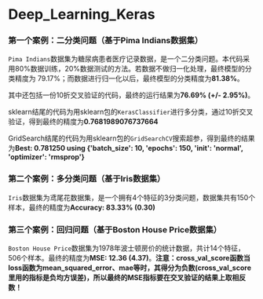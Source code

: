 # Deep_Learning_Keras
### 第一个案例：二分类问题（基于Pima Indians数据集）
`Pima Indians`数据集为糖尿病患者医疗记录数据，是一个二分类问题。本代码采用80%数据训练，20%数据测试的方法。若数据不做归一化处理，最终模型的分类精度为 79.17%；而数据进行归一化以后，最终模型的分类精度为**81.38%**。

其中还包括一份10折交叉验证的代码，最终的运行结果为**76.69% (+/- 2.95%)**。

sklearn结尾的代码为用sklearn包的`KerasClassifier`进行多分类，通过10折交叉验证，得到最终的精度为**0.7681989076737664**

GridSearch结尾的代码为用sklearn包的`GridSearchCV`搜索超参，得到最终的结果为**Best: 0.781250 using {'batch_size': 10, 'epochs': 150, 'init': 'normal', 'optimizer': 'rmsprop'}**
### 第二个案例：多分类问题（基于Iris数据集）
`Iris`数据集为鸢尾花数据集，是一个拥有4个特征的3分类问题，数据集共有150个样本，最终的精度为**Accuracy: 83.33% (0.30)**
### 第三个案例：回归问题（基于Boston House Price数据集）
`Boston House Price`数据集为1978年波士顿房价的统计数据，共计14个特征，506个样本。最终的精度为**MSE: 12.36 (4.37)**。__注意：cross_val_score函数当loss函数为mean_squared_error、mae等时，其得分为负数(cross_val_score里用的指标是负均方误差)，所以最终的MSE指标要在交叉验证的结果上取相反数！__
